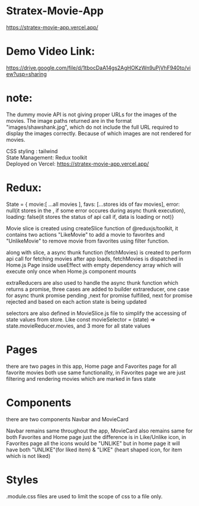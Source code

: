 # Stratex-Movie-App

https://stratex-movie-app.vercel.app/

# Demo Video Link:

https://drive.google.com/file/d/1tbocDaA14gs2AgHOKzWn9uPjVhF940to/view?usp=sharing

# note:

The dummy movie API is not giving proper URLs for the images of the movies. The image paths returned are in the format "images/shawshank.jpg", which do not include the full URL required to display the images correctly. Because of which images are not rendered for movies.

CSS styling : tailwind <br/>
State Management: Redux toolkit <br/>
Deployed on Vercel: https://stratex-movie-app.vercel.app/

# Redux:

State = { movie:[ ...all movies ], favs: [...stores ids of fav movies], error: null(it stores in the , if some error occures during async thunk execution), loading: false(it stores the status of api call if, data is loading or not)}

Movie slice is created using createSlice function of @reduxjs/toolkit, it contains two actions "LikeMovie" to add a movie to favorites and "UnlikeMovie" to remove movie from favorites using filter function.

along with slice, a async thunk function (fetchMovies) is created to perform api call for fetching movies after app loads, fetchMovies is dispatched in Home.js Page inside useEffect with empty dependency array which will execute only once when Home.js component mounts

extraReducers are also used to handle the async thunk function which returns a promise, three cases are added to builder extrareducer, one case for async thunk promise pending ,next for promise fulfilled, next for promise rejected and based on each action state is being updated

selectors are also defined in MovieSlice.js file to simplify the accessing of state values from store. Like const movieSelector = (state) => state.movieReducer.movies, and 3 more for all state values

# Pages

there are two pages in this app, Home page and Favorites page for all favorite movies
both use same functionality, in Favorites page we are just filtering and rendering movies which are marked in favs state

# Components

there are two components Navbar and MovieCard

Navbar remains same throughout the app,
MovieCard also remains same for both Favorites and Home page just the difference is in Like/Unlike icon, in Favorites page all the icons would be "UNLIKE" but in home page it will have both "UNLIKE"(for liked item) & "LIKE" (heart shaped icon, for item which is not liked)

# Styles

.module.css files are used to limit the scope of css to a file only.
